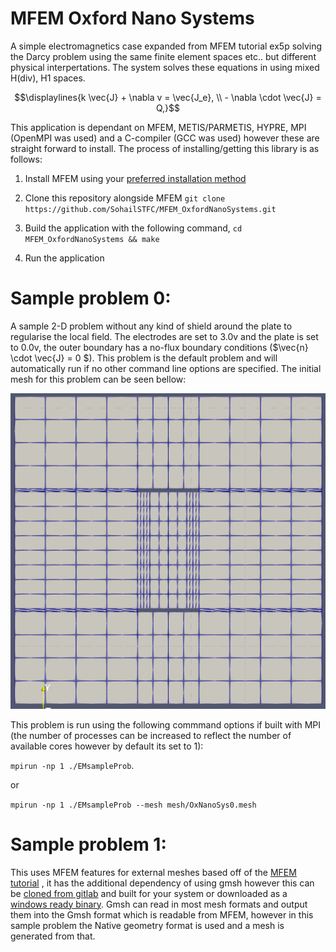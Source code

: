 # MFEM Oxford Nano Systems
A simple electromagnetics case expanded from MFEM
tutorial ex5p solving the Darcy problem using the
same finite element spaces etc.. but different physical
interpertations. The system solves these equations in using mixed H(div),
H1 spaces.
```math
\displaylines{k \vec{J} + \nabla v = \vec{J_e}, \\
- \nabla \cdot \vec{J} = Q,}
```

This application is dependant on MFEM, METIS/PARMETIS, HYPRE, MPI (OpenMPI was used) and a 
C-compiler (GCC was used) however these are straight forward to install. The process of 
installing/getting this library is as follows:

1) Install MFEM using your [preferred installation method](https://mfem.org/building/)

2) Clone this repository alongside MFEM
  `git clone https://github.com/SohailSTFC/MFEM_OxfordNanoSystems.git`

3) Build the application with the following command,
  `cd MFEM_OxfordNanoSystems && make`

4) Run the application

# Sample problem 0:
A sample 2-D problem without any kind of shield around the plate to regularise the local field.
The electrodes are set to 3.0v and the plate is set to 0.0v, the outer boundary has a no-flux
boundary conditions ($\vec{n} \cdot \vec{J} = 0  $). This problem is the default problem and 
will automatically run if no other command line options are specified.
The initial mesh for this problem can be seen bellow:

![image](Imgs/Sample0Mesh.PNG)

This problem is run using the following commmand options if built with MPI 
(the number of processes can be increased to reflect the number of available 
cores however by default its set to 1):

`mpirun -np 1 ./EMsampleProb`.

or

`mpirun -np 1 ./EMsampleProb --mesh mesh/OxNanoSys0.mesh`

# Sample problem 1:
This uses MFEM features for external meshes based off of the [MFEM tutorial](https://mfem.org/tutorial/meshvis/) , it has the additional dependency
of using gmsh however this can be [cloned from gitlab](https://gitlab.onelab.info/gmsh/gmsh) and built for your system or downloaded as a [windows ready binary](https://gmsh.info/).
Gmsh can read in most mesh formats and output them into the Gmsh format which is readable from MFEM, however in this sample problem
the Native geometry format is used and a mesh is generated from that.